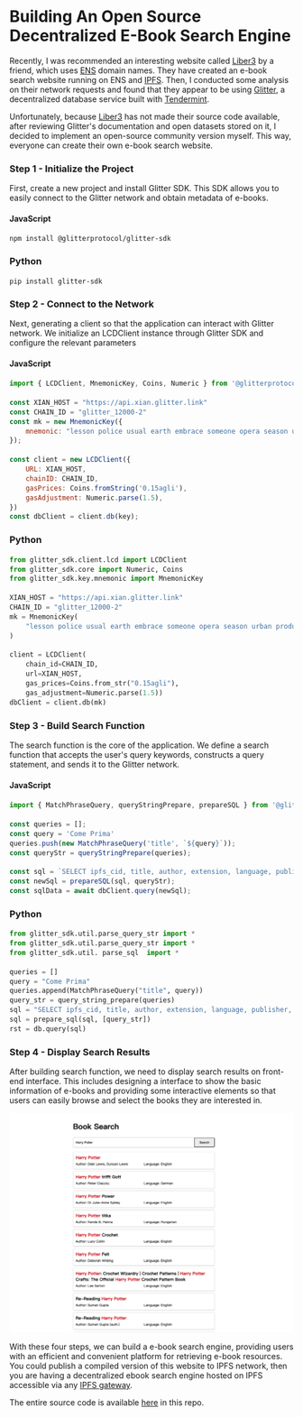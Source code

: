# Building An Open Source Decentralized E-Book Search Engine

Recently, I was recommended an interesting website called [Liber3](https://liber3.eth.limo/) by a friend, which uses [ENS](https://ens.domains/) domain names. They have created an e-book search website running on ENS and [IPFS](https://ipfs.tech/). Then, I conducted some analysis on their network requests and found that they appear to be using [Glitter](https://glitterprotocol.io/), a decentralized database service built with [Tendermint](https://tendermint.com/).

Unfortunately, because [Liber3](https://liber3.eth.limo/) has not made their source code available, after reviewing Glitter's documentation and open datasets stored on it, I decided to implement an open-source community version myself. This way, everyone can create their own e-book search website.

### Step 1 - Initialize the Project

First, create a new project and install Glitter SDK. This SDK allows you to easily connect to the Glitter network and obtain metadata of e-books.
<!-- tabs:start -->

#### **JavaScript**
``` shell
npm install @glitterprotocol/glitter-sdk
```

### **Python**

``` shell 
pip install glitter-sdk
```
<!-- tabs:end -->

### Step 2 - Connect to the Network

Next, generating a client so that the application can interact with Glitter network. We initialize an LCDClient instance through Glitter SDK and configure the relevant parameters

<!-- tabs:start -->

#### **JavaScript**

``` js
import { LCDClient, MnemonicKey, Coins, Numeric } from '@glitterprotocol/glitter-sdk';

const XIAN_HOST = "https://api.xian.glitter.link"
const CHAIN_ID = "glitter_12000-2"
const mk = new MnemonicKey({
    mnemonic: "lesson police usual earth embrace someone opera season urban produce jealous canyon shrug usage subject cigar imitate hollow route inhale vocal special sun fuel"
});

const client = new LCDClient({
    URL: XIAN_HOST,
    chainID: CHAIN_ID,
    gasPrices: Coins.fromString('0.15agli'),
    gasAdjustment: Numeric.parse(1.5),
})
const dbClient = client.db(key);
```

### **Python**

```python
from glitter_sdk.client.lcd import LCDClient
from glitter_sdk.core import Numeric, Coins
from glitter_sdk.key.mnemonic import MnemonicKey

XIAN_HOST = "https://api.xian.glitter.link"
CHAIN_ID = "glitter_12000-2"
mk = MnemonicKey(
    "lesson police usual earth embrace someone opera season urban produce jealous canyon shrug usage subject cigar imitate hollow route inhale vocal special sun fuel"
)

client = LCDClient(
    chain_id=CHAIN_ID,
    url=XIAN_HOST,
    gas_prices=Coins.from_str("0.15agli"),
    gas_adjustment=Numeric.parse(1.5))
dbClient = client.db(mk)
```

<!-- tabs:end -->

### Step 3 - Build Search Function

The search function is the core of the application. We define a search function that accepts the user's query keywords, constructs a query statement, and sends it to the Glitter network.

<!-- tabs:start -->

#### **JavaScript**


``` js
import { MatchPhraseQuery, queryStringPrepare, prepareSQL } from '@glitterprotocol/glitter-sdk';

const queries = [];
const query = 'Come Prima'
queries.push(new MatchPhraseQuery('title', `${query}`));
const queryStr = queryStringPrepare(queries);

const sql = `SELECT ipfs_cid, title, author, extension, language, publisher, year, filesize, _score, _id FROM library.ebook WHERE query_string(?) LIMIT 0, 200`;
const newSql = prepareSQL(sql, queryStr);
const sqlData = await dbClient.query(newSql);
```

### **Python**

```python
from glitter_sdk.util.parse_query_str import *
from glitter_sdk.util.parse_query_str import *
from glitter_sdk.util. parse_sql  import *

queries = []
query = "Come Prima"
queries.append(MatchPhraseQuery("title", query))
query_str = query_string_prepare(queries)
sql = "SELECT ipfs_cid, title, author, extension, language, publisher, year, filesize, _score, _id FROM library.ebook WHERE  query_string(%s)"
sql = prepare_sql(sql, [query_str])
rst = db.query(sql)
```

<!-- tabs:end -->

### Step 4 - Display Search Results

After building search function, we need to display search results on front-end interface. This includes designing a interface to show the basic information of e-books and providing some interactive elements so that users can easily browse and select the books they are interested in.

![search](./img/search-list.png)

With these four steps, we can build a e-book search engine, providing users with an efficient and convenient platform for retrieving e-book resources. You could publish a compiled version of this website to IPFS network, then you are having a decentralized ebook search engine hosted on IPFS accessible via any [IPFS gateway](https://docs.ipfs.tech/concepts/ipfs-gateway/).

The entire source code is available [here](https://github.com/j2qk3b/ebook-demo) in this repo.
